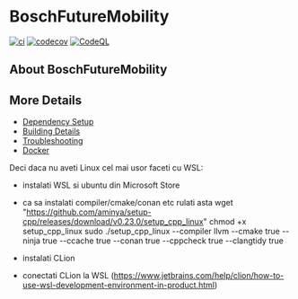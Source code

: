 # BoschFutureMobility

[![ci](https://github.com/TheLuckyCoder/BoschFutureMobility/actions/workflows/ci.yml/badge.svg)](https://github.com/TheLuckyCoder/BoschFutureMobility/actions/workflows/ci.yml)
[![codecov](https://codecov.io/gh/TheLuckyCoder/BoschFutureMobility/branch/main/graph/badge.svg)](https://codecov.io/gh/TheLuckyCoder/BoschFutureMobility)
[![CodeQL](https://github.com/TheLuckyCoder/BoschFutureMobility/actions/workflows/codeql-analysis.yml/badge.svg)](https://github.com/TheLuckyCoder/BoschFutureMobility/actions/workflows/codeql-analysis.yml)

## About BoschFutureMobility



## More Details

 * [Dependency Setup](README_dependencies.md)
 * [Building Details](README_building.md)
 * [Troubleshooting](README_troubleshooting.md)
 * [Docker](README_docker.md)

Deci daca nu aveti Linux cel mai usor faceti cu WSL:
- instalati WSL si ubuntu din Microsoft Store
- ca sa instalati compiler/cmake/conan etc rulati asta
wget "https://github.com/aminya/setup-cpp/releases/download/v0.23.0/setup_cpp_linux"
chmod +x setup_cpp_linux
sudo ./setup_cpp_linux --compiler llvm --cmake true --ninja true --ccache true --conan true --cppcheck true --clangtidy true

- instalati CLion
- conectati CLion la WSL (https://www.jetbrains.com/help/clion/how-to-use-wsl-development-environment-in-product.html)
